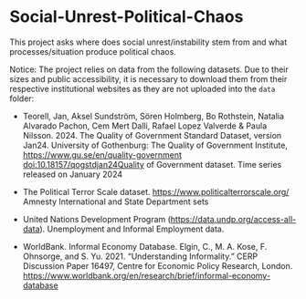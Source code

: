 # Social-Unrest-Political-Chaos
This project asks where does social unrest/instability stem from and what processes/situation produce political chaos.

Notice: The project relies on data from the following datasets. Due to their sizes and public accessibility, it is necessary to download them from their respective institutional websites as they are not uploaded into the `data` folder:

-   Teorell, Jan, Aksel Sundström, Sören Holmberg, Bo Rothstein, Natalia
    Alvarado Pachon, Cem Mert Dalli, Rafael Lopez Valverde & Paula
    Nilsson. 2024. The Quality of Government Standard Dataset, version
    Jan24. University of Gothenburg: The Quality of Government
    Institute, <https://www.gu.se/en/quality-government>
    <doi:10.18157/qogstdjan24Quality> of Government dataset. Time series
    released on January 2024

-   The Political Terror Scale dataset.
    <https://www.politicalterrorscale.org/> Amnesty International and
    State Department sets

-   United Nations Development Program
    (<https://data.undp.org/access-all-data>). Unemployment and Informal
    Employment data.

-   WorldBank. Informal Economy Database. Elgin, C., M. A. Kose, F.
    Ohnsorge, and S. Yu. 2021. “Understanding Informality.” CERP
    Discussion Paper 16497, Centre for Economic Policy Research, London.
    <https://www.worldbank.org/en/research/brief/informal-economy-database>
